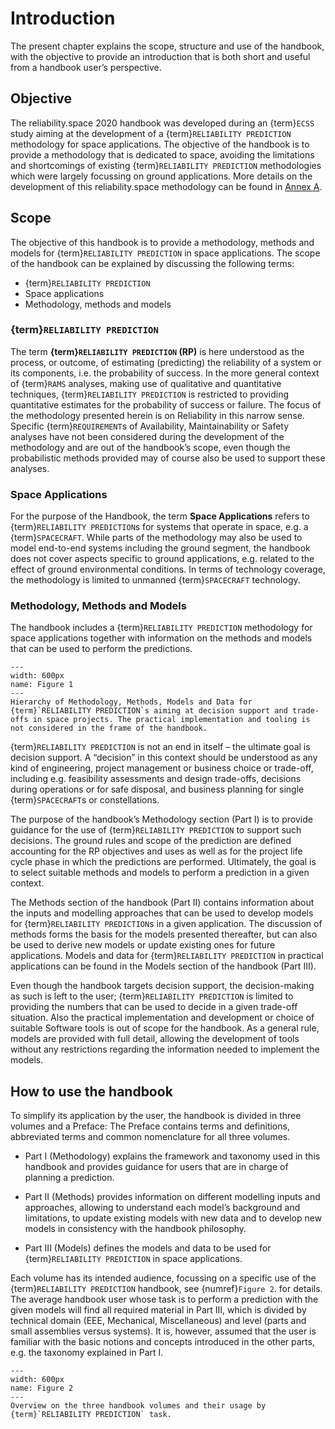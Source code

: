 # Introduction

The present chapter explains the scope, structure and use of the handbook, with the objective to provide an introduction that is both short and useful from a handbook user’s perspective.

## Objective

The reliability.space 2020 handbook was developed during an {term}`ECSS` study aiming at the development of a {term}`RELIABILITY PREDICTION` methodology for space applications. The objective of the handbook is to provide a methodology that is dedicated to space, avoiding the limitations and shortcomings of existing {term}`RELIABILITY PREDICTION` methodologies which were largely focussing on ground applications. More details on the development of this reliability.space methodology can be found in [Annex A]().

## Scope

The objective of this handbook is to provide a methodology, methods and models for {term}`RELIABILITY PREDICTION` in space applications. The scope of the handbook can be explained by discussing the following terms:
- {term}`RELIABILITY PREDICTION`
- Space applications
- Methodology, methods and models

### {term}`RELIABILITY PREDICTION`

The term **{term}`RELIABILITY PREDICTION` (RP)** is here understood as the process, or outcome, of estimating (predicting) the reliability of a system or its components, i.e. the probability of success. In the more general context of {term}`RAMS` analyses, making use of qualitative and quantitative techniques, {term}`RELIABILITY PREDICTION` is restricted to providing quantitative estimates for the probability of success or failure. The focus of the methodology presented herein is on Reliability in this narrow sense. Specific {term}`REQUIREMENT`s of Availability, Maintainability or Safety analyses have not been considered during the development of the methodology and are out of the handbook’s scope, even though the probabilistic methods provided may of course also be used to support these analyses.

### Space Applications

For the purpose of the Handbook, the term **Space Applications** refers to {term}`RELIABILITY PREDICTION`s for systems that operate in space, e.g. a {term}`SPACECRAFT`. While parts of the methodology may also be used to model end-to-end systems including the ground segment, the handbook does not cover aspects specific to ground applications, e.g. related to the effect of ground environmental conditions. In terms of technology coverage, the methodology is limited to unmanned {term}`SPACECRAFT` technology.

### Methodology, Methods and Models

The handbook includes a {term}`RELIABILITY PREDICTION` methodology for space applications together with information on the methods and models that can be used to perform the predictions.

```{figure} picture/figure1.png
---
width: 600px
name: Figure 1
---
Hierarchy of Methodology, Methods, Models and Data for {term}`RELIABILITY PREDICTION`s aiming at decision support and trade-offs in space projects. The practical implementation and tooling is not considered in the frame of the handbook.
```

{term}`RELIABILITY PREDICTION` is not an end in itself – the ultimate goal is decision support. A “decision” in this context should be understood as any kind of engineering, project management or business choice or trade-off, including e.g. feasibility assessments and design trade-offs, decisions during operations or for safe disposal, and business planning for single {term}`SPACECRAFT`s or constellations.

The purpose of the handbook’s Methodology section (Part I) is to provide guidance for the use of {term}`RELIABILITY PREDICTION` to support such decisions. The ground rules and scope of the prediction are defined accounting for the RP objectives and uses as well as for the project life cycle phase in which the predictions are performed. Ultimately, the goal is to select suitable methods and models to perform a prediction in a given context.

The Methods section of the handbook (Part II) contains information about the inputs and modelling approaches that can be used to develop models for {term}`RELIABILITY PREDICTION`s in a given application. The discussion of methods forms the basis for the models presented thereafter, but can also be used to derive new models or update existing ones for future applications.
Models and data for {term}`RELIABILITY PREDICTION` in practical applications can be found in the Models section of the handbook (Part III).

Even though the handbook targets decision support, the decision-making as such is left to the user; {term}`RELIABILITY PREDICTION` is limited to providing the numbers that can be used to decide in a given trade-off situation. Also the practical implementation and development or choice of suitable Software tools is out of scope for the handbook. As a general rule, models are provided with full detail, allowing the development of tools without any restrictions regarding the information needed to implement the models.

## How to use the handbook

To simplify its application by the user, the handbook is divided in three volumes and a Preface:
The Preface contains terms and definitions, abbreviated terms and common nomenclature for all three volumes.

* Part I (Methodology) explains the framework and taxonomy used in this handbook and provides guidance for users that are in charge of planning a prediction.

* Part II (Methods) provides information on different modelling inputs and approaches, allowing to understand each model’s background and limitations, to update existing models with new data and to develop new models in consistency with the handbook philosophy.

* Part III (Models) defines the models and data to be used for {term}`RELIABILITY PREDICTION` in space applications.

Each volume has its intended audience, focussing on a specific use of the {term}`RELIABILITY PREDICTION` handbook, see {numref}`Figure 2`. for details. The average handbook user whose task is to perform a prediction with the given models will find all required material in Part III, which is divided by technical domain (EEE, Mechanical, Miscellaneous) and level (parts and small assemblies versus systems). It is, however, assumed that the user is familiar with the basic notions and concepts introduced in the other parts, e.g. the taxonomy explained in Part I.

```{figure} picture/figure2.png
---
width: 600px
name: Figure 2
---
Overview on the three handbook volumes and their usage by {term}`RELIABILITY PREDICTION` task.
```

